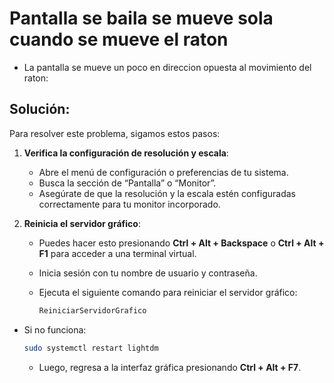 # Pantalla se baila se mueve sola cuando se mueve el raton

* La pantalla se mueve un poco en direccion opuesta al movimiento del raton:

## Solución:

Para resolver este problema, sigamos estos pasos:

1. **Verifica la configuración de resolución y escala**:
   
   - Abre el menú de configuración o preferencias de tu sistema.
   - Busca la sección de “Pantalla” o “Monitor”.
   - Asegúrate de que la resolución y la escala estén configuradas correctamente para tu monitor incorporado.

2. **Reinicia el servidor gráfico**:
   
   - Puedes hacer esto presionando **Ctrl + Alt + Backspace** o **Ctrl + Alt + F1** para acceder a una terminal virtual.
   
   - Inicia sesión con tu nombre de usuario y contraseña.
   
   - Ejecuta el siguiente comando para reiniciar el servidor gráfico:
     
     ```bash
     ReiniciarServidorGrafico
     ```
* Si no funciona:
  
  ```bash
  sudo systemctl restart lightdm
  ```
  
  - Luego, regresa a la interfaz gráfica presionando **Ctrl + Alt + F7**.
